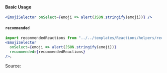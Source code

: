 #### Basic Usage

```jsx
<EmojiSelector onSelect={emoji => alert(JSON.stringify(emoji))} />
```

#### `recommended`

```jsx
import recommendedReactions from "../../templates/Reactions/helpers/recommendReactions.json";
<EmojiSelector
  onSelect={emoji => alert(JSON.stringify(emoji))}
  recommended={recommendedReactions}
/>;
```

Source:

```js { "file": "./EmojiSelector.js" }
```
